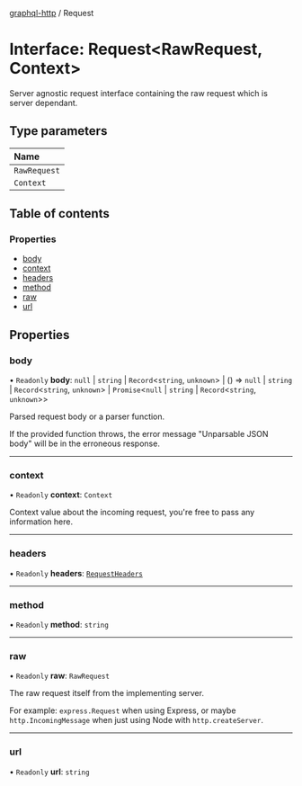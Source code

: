 [graphql-http](../README.md) / Request

# Interface: Request<RawRequest, Context\>

Server agnostic request interface containing the raw request
which is server dependant.

## Type parameters

| Name |
| :------ |
| `RawRequest` |
| `Context` |

## Table of contents

### Properties

- [body](Request.md#body)
- [context](Request.md#context)
- [headers](Request.md#headers)
- [method](Request.md#method)
- [raw](Request.md#raw)
- [url](Request.md#url)

## Properties

### body

• `Readonly` **body**: ``null`` \| `string` \| `Record`<`string`, `unknown`\> \| () => ``null`` \| `string` \| `Record`<`string`, `unknown`\> \| `Promise`<``null`` \| `string` \| `Record`<`string`, `unknown`\>\>

Parsed request body or a parser function.

If the provided function throws, the error message "Unparsable JSON body" will
be in the erroneous response.

___

### context

• `Readonly` **context**: `Context`

Context value about the incoming request, you're free to pass any information here.

___

### headers

• `Readonly` **headers**: [`RequestHeaders`](../README.md#requestheaders)

___

### method

• `Readonly` **method**: `string`

___

### raw

• `Readonly` **raw**: `RawRequest`

The raw request itself from the implementing server.

For example: `express.Request` when using Express, or maybe
`http.IncomingMessage` when just using Node with `http.createServer`.

___

### url

• `Readonly` **url**: `string`
